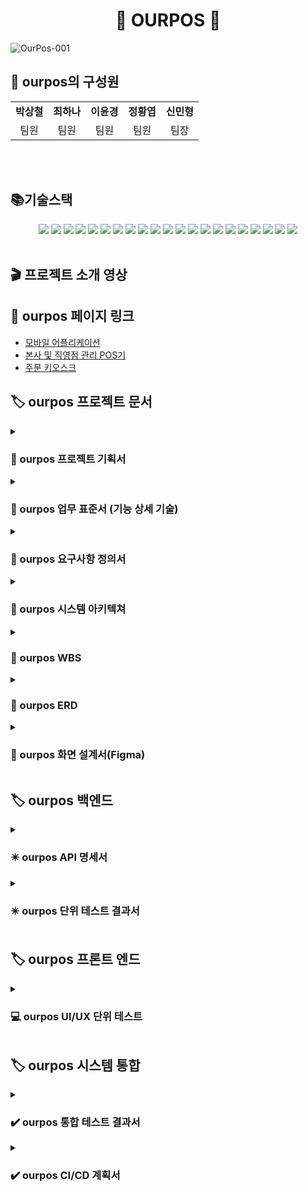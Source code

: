 <div align="center">

# :hamburger: OURPOS :hamburger:

</div>

![OurPos-001](https://github.com/beyond-sw-camp/be05-4th-3team-Our-POS/assets/156383201/ac367a79-e04b-4a06-a6e5-c12b2723fb76)

<h2 align="left">👥 ourpos의 구성원</h2>
<table>
  <tbody>
    <tr>
      <td align="center"><b>박상철</b><br /></td>
      <td align="center"><b>최하나</b><br /></td>
      <td align="center"><b>이윤경</b><br /></td>
      <td align="center"><b>정황엽</b><br /></td>
      <td align="center"><b>신민형</b><br /></td>
    </tr>
    <tr>
        <td align="center">팀원</td>
        <td align="center">팀원</td>
        <td align="center">팀원</td>
        <td align="center">팀원</td>
        <td align="center">팀장</td>
    </tr>
  </tbody>
</table>
<br/><br/>

<h2 align="left"> 📚기술스택 </h2>

<div align=center> 
  <img src="https://img.shields.io/badge/java-007396?style=for-the-badge&logo=java&logoColor=white"> 
  <img src="https://img.shields.io/badge/html5-E34F26?style=for-the-badge&logo=html5&logoColor=white"> 
  <img src="https://img.shields.io/badge/css-1572B6?style=for-the-badge&logo=css3&logoColor=white"> 
  <img src="https://img.shields.io/badge/javascript-F7DF1E?style=for-the-badge&logo=javascript&logoColor=black"> 
  <img src="https://img.shields.io/badge/mariaDB-003545?style=for-the-badge&logo=mariaDB&logoColor=white">  
  <img src="https://img.shields.io/badge/vue.js-4FC08D?style=for-the-badge&logo=vue.js&logoColor=white"> 
  <img src="https://img.shields.io/badge/bootstrap-7952B3?style=for-the-badge&logo=bootstrap&logoColor=white">
  <img src="https://img.shields.io/badge/apache tomcat-F8DC75?style=for-the-badge&logo=apachetomcat&logoColor=white">
  <img src="https://img.shields.io/badge/github-181717?style=for-the-badge&logo=github&logoColor=white">
  <img src="https://img.shields.io/badge/git-F05032?style=for-the-badge&logo=git&logoColor=white">
  <img src="https://img.shields.io/badge/springboot-6DB33F?style=for-the-badge&logo=springboot&logoColor=white">
  <img src="https://img.shields.io/badge/nginx-%23009639.svg?style=for-the-badge&logo=nginx&logoColor=white">
  <img src="https://img.shields.io/badge/docker-%230db7ed.svg?style=for-the-badge&logo=docker&logoColor=white"> 
  <img src="https://img.shields.io/badge/slack-%4A154B.svg?style=for-the-badge&logo=slack&logoColor=white"> 
  <img src="https://img.shields.io/badge/jenkins-D24939.svg?style=for-the-badge&logo=jenkins&logoColor=white"> 
  <img src="https://img.shields.io/badge/mariaDB-003545.svg?style=for-the-badge&logo=mariaDB&logoColor=white"> 
  <img src="https://img.shields.io/badge/ngrok-1F1E37.svg?style=for-the-badge&logo=ngrok&logoColor=white"> 
  <img src="https://img.shields.io/badge/intellijidea-000000.svg?style=for-the-badge&logo=intellijidea&logoColor=white"> 
  <img src="https://img.shields.io/badge/visualstudiocode-007ACC.svg?style=for-the-badge&logo=visualstudiocode&logoColor=white"> 
  <img src="https://img.shields.io/badge/figma-F24E1E.svg?style=for-the-badge&logo=figma&logoColor=white">
  <img src="https://img.shields.io/badge/amazonec2-FF9900.svg?style=for-the-badge&logo=amazonec2&logoColor=white"> 
</div>
<br>

<h2 align="left">🎬 프로젝트 소개 영상</h2>


<h2 align="left">🔗 ourpos 페이지 링크</h2>
<ul>
  <li>
  <a href="https://m.ourpos.org/">모바일 어플리케이션</a>
  </li>
  
  <li>
  <a href="https://admin.ourpos.org/sign-up">본사 및 직영점 관리 POS기</a>
  </li>

  
  <li>
  <a href="https://kiosk.ourpos.org/">주문 키오스크</a>
  </li>
</ul>

<h2 align="left">🏷️ ourpos 프로젝트 문서 </h2>

<details>
<summary><h3>📁 ourpos 프로젝트 기획서</h3></summary>
<ul>
  <li>
  <a href="https://docs.google.com/document/d/16bPZb_D4clrZ0tqKmuFBGady2DPCxes2rAhIDuc3bQ8/edit?usp=sharing">프로젝트 기획서 Link</a>
  </li>
</ul>
</details>

<details>
<summary><h3>📁 ourpos 업무 표준서 (기능 상세 기술)</h3></summary>
 <ul>
<li>
<a href="https://docs.google.com/document/d/1sSuaMNQTp1y-zOhpg8orO8gqbK2dpxX2T3s0QhyflUU/edit">업무 표준 Link</a>
</li>
 </ul>
</details>

<details>
<summary><h3>📁 ourpos 요구사항 정의서</h3></summary>
   <ul>
  <li>
<a href="https://docs.google.com/spreadsheets/d/1OGhBM0uMtSuOBnyiKaoTmFWCNzh9yBIWZsBinWN29qI/edit#gid=374839476">요구사항 정의서 Link</a>
  </li>
   </ul>
</details>

<details>
<summary><h3>📁 ourpos 시스템 아키텍쳐</h3></summary>
   <ul>
  <li>
<a href="https://github.com/beyond-sw-camp/be05-fin-3team-OURPOS/assets/140836341/75d372c8-16ce-4171-bb36-a0498bc54eb3">시스템 아키텍쳐 Link</a>
  </li>
   </ul>
</details>

<details>
<summary><h3>📁 ourpos WBS</h3></summary>
  <ul>
  <li>
<a href="https://docs.google.com/spreadsheets/d/1OGhBM0uMtSuOBnyiKaoTmFWCNzh9yBIWZsBinWN29qI/edit#gid=1308199476">WBS Link</a>
  </li>
   </ul>
</details>

<details>
<summary><h3>📁 ourpos ERD</h3></summary>
 <ul>
<li>
<a href="https://www.erdcloud.com/d/JPNjAZ5zpek8r2zGC">ERD Link</a>
</li>
 </ul>
</details>

<details>
<summary><h3>📁 ourpos 화면 설계서(Figma)</h3></summary>
 <ul>
<li>
<a href="https://www.figma.com/design/iqi38u8n1XngmPmkvINnDV/Untitled?node-id=0-1&t=jTdCdDf0tgFWFKv9-0">화면설계서 Link</a>
</li>
 </ul>
</details>

<h2 align="left">🏷️ ourpos 백엔드  </h2>

<details>
<summary><h3>✴️ ourpos API 명세서</h3></summary>
 <ul>
<li>
<a href="https://docs.google.com/spreadsheets/d/1OGhBM0uMtSuOBnyiKaoTmFWCNzh9yBIWZsBinWN29qI/edit?gid=1805938231#gid=1805938231">고객용 모바일 어플리케이션, 키오스크 API명세서 Link</a>
</li>
<li>
<a href="https://docs.google.com/spreadsheets/d/1OGhBM0uMtSuOBnyiKaoTmFWCNzh9yBIWZsBinWN29qI/edit?gid=1026222313#gid=1026222313">직영점 pos, 본사용 pos API명세서 Link</a>
</li>
 </ul>
</details>

<details>
<summary><h3>✴️ ourpos 단위 테스트 결과서</h3></summary>
   <ul>
  <li>
<a href="https://api.ourpos.org/test/index.html">단위 테스트 결과서 Link</a>
  </li>
   </ul>
</details>

<h2 align="left">🏷️ ourpos 프론트 엔드 </h2>

<details>
  <summary><h3>💻 ourpos UI/UX 단위 테스트 </h3></summary>
  <ul>
    <li>
      <a href="https://github.com/beyond-sw-camp/be05-fin-3team-OURPOS/assets/140836341/fb013e51-4d25-422a-be1a-86f2cdc37189">모바일 어플리케이션</a>
    </li>
    <li>
      <a href="https://github.com/beyond-sw-camp/be05-fin-3team-OURPOS/assets/140836341/348dca93-efa3-4e67-870e-988c30de45cb">키오스크</a>
    </li>
    <li>
      <a href="https://github.com/beyond-sw-camp/be05-fin-3team-OURPOS/assets/140836341/19109ca5-108a-4800-a748-d96de10c9647">직영점 POS</a>
    </li>
    <li>
      <a href="https://github.com/beyond-sw-camp/be05-fin-3team-OURPOS/assets/140836341/34e71eef-d525-498d-9474-96c08afe2451">본사용 POS</a>
    </li>
  </ul>
</details>

<h2 align="left">🏷️ ourpos 시스템 통합 </h2>

<details>
<summary><h3>✔️ ourpos 통합 테스트 결과서 </h3></summary>
  <ul>
  <li>
<a href="https://docs.google.com/spreadsheets/d/1OGhBM0uMtSuOBnyiKaoTmFWCNzh9yBIWZsBinWN29qI/edit?gid=1424215889#gid=1424215889">통합 테스트 결과서 Link</a>
  </li> 
  </ul>
</details>

<details>
<summary><h3>✔️ ourpos CI/CD 계획서 </h3></summary>
 <ul>
<li>
<a href="https://github.com/beyond-sw-camp/be05-fin-3team-OURPOS/assets/140836341/75d372c8-16ce-4171-bb36-a0498bc54eb3">CI/CD 계획서 Link</a>
</li>
 </ul>
</details>

